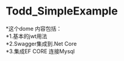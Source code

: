 # Todd_SimpleExample
*这个dome 内容包括：<br>
   *1.基本的jwt用法<br>
   *2.Swagger集成到.Net Core<br>
   *3.集成EF CORE 连接Mysql<br>
